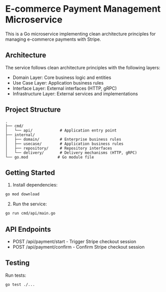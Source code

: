 # E-commerce Payment Management Microservice

This is a Go microservice implementing clean architecture principles for managing e-commerce payments with Stripe.

## Architecture

The service follows clean architecture principles with the following layers:

- Domain Layer: Core business logic and entities
- Use Case Layer: Application business rules
- Interface Layer: External interfaces (HTTP, gRPC)
- Infrastructure Layer: External services and implementations

## Project Structure

```
.
├── cmd/
│   └── api/            # Application entry point
├── internal/
│   ├── domain/         # Enterprise business rules
│   ├── usecase/        # Application business rules
│   ├── repository/     # Repository interfaces
│   └── delivery/       # Delivery mechanisms (HTTP, gRPC)
└── go.mod             # Go module file
```

## Getting Started

1. Install dependencies:

```bash
go mod download
```

2. Run the service:

```bash
go run cmd/api/main.go
```

## API Endpoints

- POST /api/payment/start - Trigger Stripe checkout session
- POST /api/payment/confirm - Confirm Stripe checkout session

## Testing

Run tests:

```bash
go test ./...
```

